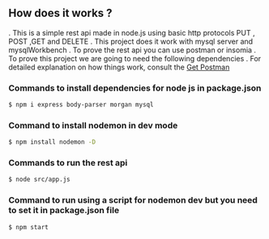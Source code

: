 ## How does it works ?
. This is a simple rest api made in node.js using basic http protocols PUT , POST ,GET  and DELETE
. This project does it work with mysql server and mysqlWorkbench 
. To prove the rest api you can use postman or insomia
. To prove this project we are going to need the following dependencies
. For detailed explanation on how things work, consult the [Get Postman](https://www.getpostman.com)
### Commands to install dependencies for node js in package.json
```bash
$ npm i express body-parser morgan mysql
```
### Command to install nodemon in dev mode
```bash
$ npm install nodemon -D
```
### Commands to run the rest api
```bash
$ node src/app.js
```
### Command  to run using a script for nodemon dev but you need to set it in package.json file
```bash
$ npm start
```

 

